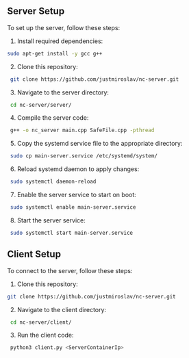 ## Server Setup

To set up the server, follow these steps:

1. Install required dependencies:
  ```bash
  sudo apt-get install -y gcc g++
  ```
2. Clone this repository:
  ```bash
   git clone https://github.com/justmiroslav/nc-server.git
   ```
3. Navigate to the server directory:
  ```bash
   cd nc-server/server/
   ```
4. Compile the server code:
  ```bash
   g++ -o nc_server main.cpp SafeFile.cpp -pthread
   ```
5. Copy the systemd service file to the appropriate directory:
  ```bash
   sudo cp main-server.service /etc/systemd/system/
   ```
6. Reload systemd daemon to apply changes:
  ```bash
   sudo systemctl daemon-reload
   ```
7. Enable the server service to start on boot:
  ```bash
   sudo systemctl enable main-server.service
   ```
8. Start the server service:
  ```bash
   sudo systemctl start main-server.service
   ```

## Client Setup

To connect to the server, follow these steps:

1. Clone this repository:
  ```bash
  git clone https://github.com/justmiroslav/nc-server.git
  ```
2. Navigate to the client directory:
  ```bash
   cd nc-server/client/
   ```
3. Run the client code:
  ```bash
   python3 client.py <ServerContainerIp>
   ```
